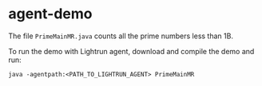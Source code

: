 # agent-demo

The file `PrimeMainMR.java` counts all the prime numbers less than 1B.

To run the demo with Lightrun agent, download and compile the demo and run:
```
java -agentpath:<PATH_TO_LIGHTRUN_AGENT> PrimeMainMR
```
